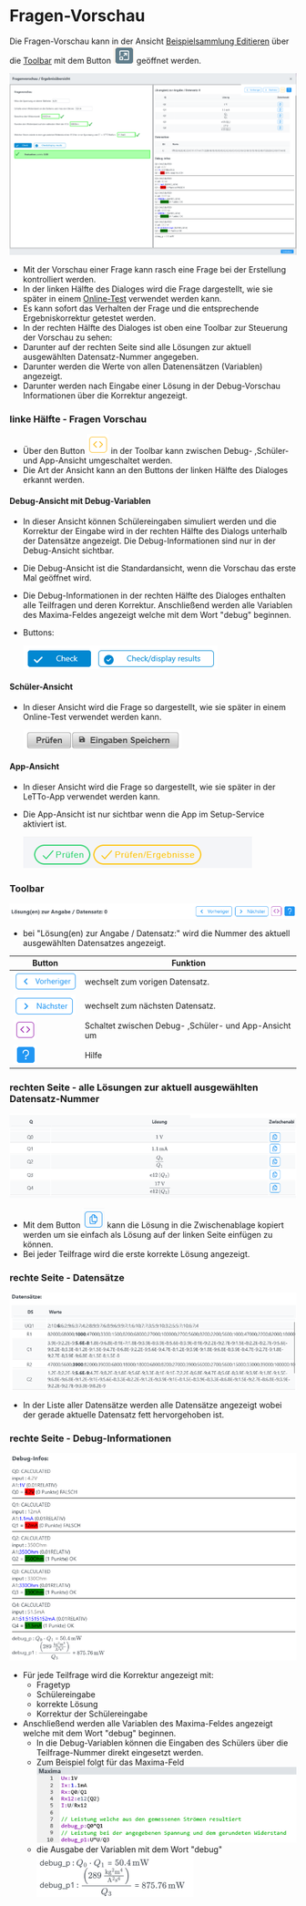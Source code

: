 # Fragen-Vorschau

Die Fragen-Vorschau kann in der Ansicht [Beispielsammlung Editieren](../BeispielsammlungEditieren/index.md) über die [Toolbar](../Toolbar/index.md) mit dem
Button ![img_1.png](img_1.png) geöffnet werden.

<img alt="img.png" src="img.png" width="800"/>

* Mit der Vorschau einer Frage kann rasch eine Frage bei der Erstellung kontrolliert werden.
* In der linken Hälfte des Dialoges wird die Frage dargestellt, wie sie später in einem [Online-Test](/notimplemented/index.md) verwendet werden kann.
* Es kann sofort das Verhalten der Frage und die entsprechende Ergebniskorrektur getestet werden.
* In der rechten Hälfte des Dialoges ist oben eine Toolbar zur Steuerung der Vorschau zu sehen:
* Darunter auf der rechten Seite sind alle Lösungen zur aktuell ausgewählten Datensatz-Nummer angegeben.
* Darunter werden die Werte von allen Datenensätzen (Variablen) angezeigt.
* Darunter werden nach Eingabe einer Lösung in der Debug-Vorschau Informationen über die Korrektur angezeigt.

### linke Hälfte - Fragen Vorschau

* Über den Button ![img_2.png](img_2.png) in der Toolbar kann zwischen Debug- ,Schüler- und App-Ansicht umgeschaltet werden.
* Die Art der Ansicht kann an den Buttons der linken Hälfte des Dialoges erkannt werden.

#### Debug-Ansicht mit Debug-Variablen
* In dieser Ansicht können Schülereingaben simuliert werden und die Korrektur der Eingabe wird in der rechten Hälfte des 
  Dialogs unterhalb der Datensätze angezeigt. Die Debug-Informationen sind nur in der Debug-Ansicht sichtbar.
* Die Debug-Ansicht ist die Standardansicht, wenn die Vorschau das erste Mal geöffnet wird.
* Die Debug-Informationen in der rechten Hälfte des Dialoges enthalten alle Teilfragen und deren Korrektur. 
  Anschließend werden alle Variablen des Maxima-Feldes angezeigt welche mit dem Wort "debug" beginnen.
* Buttons: 
  
  ![img_3.png](img_3.png)

#### Schüler-Ansicht
* In dieser Ansicht wird die Frage so dargestellt, wie sie später in einem Online-Test verwendet werden kann.

  ![img_5.png](img_5.png)

#### App-Ansicht
* In dieser Ansicht wird die Frage so dargestellt, wie sie später in der LeTTo-App verwendet werden kann.
* Die App-Ansicht ist nur sichtbar wenn die App im Setup-Service aktiviert ist.

  ![img_4.png](img_4.png)

### Toolbar

![img_6.png](img_6.png)

* bei "Lösung(en) zur Angabe / Datensatz:" wird die Nummer des aktuell ausgewählten Datensatzes angezeigt.

| Button                    | Funktion                                              |
|---------------------------|-------------------------------------------------------|
| ![img_7.png](img_7.png)   | wechselt zum vorigen Datensatz.                       |
| ![img_8.png](img_8.png)   | wechselt zum nächsten Datensatz.                      |
| ![img_9.png](img_9.png)   | Schaltet zwischen Debug- ,Schüler- und App-Ansicht um |
| ![img_10.png](img_10.png) | Hilfe                                                 |

### rechten Seite - alle Lösungen zur aktuell ausgewählten Datensatz-Nummer

![img_11.png](img_11.png)

* Mit dem Button ![img_12.png](img_12.png) kann die Lösung in die Zwischenablage kopiert werden um sie einfach als
Lösung auf der linken Seite einfügen zu können.
* Bei jeder Teilfrage wird die erste korrekte Lösung angezeigt.

### rechte Seite - Datensätze

![img_13.png](img_13.png)

* In der Liste aller Datensätze werden alle Datensätze angezeigt wobei der gerade aktuelle Datensatz fett hervorgehoben ist.

### rechte Seite - Debug-Informationen

![img_15.png](img_15.png)

* Für jede Teilfrage wird die Korrektur angezeigt mit:
  * Fragetyp
  * Schülereingabe
  * korrekte Lösung
  * Korrektur der Schülereingabe
* Anschließend werden alle Variablen des Maxima-Feldes angezeigt welche mit dem Wort "debug" beginnen.
  * In die Debug-Variablen können die Eingaben des Schülers über die Teilfrage-Nummer direkt eingesetzt werden.
  * Zum Beispiel folgt für das Maxima-Feld <br> ![img_17.png](img_17.png) 
  * die Ausgabe der Variablen mit dem Wort "debug" <br> ![img_16.png](img_16.png)
  